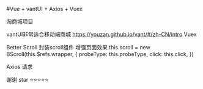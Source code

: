 #Vue + vantUI + Axios + Vuex 

淘商城项目

vantUI非常适合移动端商城  https://youzan.github.io/vant/#/zh-CN/intro
Vuex

Better Scroll
封装scroll组件 增强页面效果
this.scroll = new BScroll(this.$refs.wrapper, {
          probeType: this.probeType,
          click: this.click,
        })
        
Axios 请求

谢谢 star ⭐⭐⭐⭐⭐
